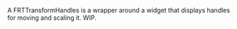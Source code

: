 A FRTTransformHandles is a wrapper around a widget that displays handles for moving and scaling it. WIP.